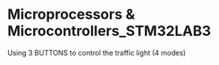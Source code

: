 # Microprocessors & Microcontrollers_STM32LAB3
Using 3 BUTTONS to control the traffic light (4 modes)
